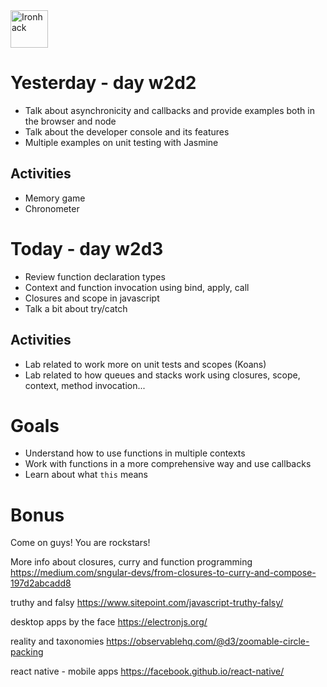 <img src="https://raw.githubusercontent.com/webmad1019-1/w1d3-advanced-selectors-positioning-full-layout/master/img/ironhack.svg?sanitize=true" alt="Ironhack" width="60"/>

# Yesterday - day w2d2

* Talk about asynchronicity and callbacks and provide examples both in the browser and node
* Talk about the developer console and its features
* Multiple examples on unit testing with Jasmine

## Activities 
* Memory game
* Chronometer

# Today - day w2d3

* Review function declaration types
* Context and function invocation using bind, apply, call
* Closures and scope in javascript
* Talk a bit about try/catch

## Activities 
* Lab related to work more on unit tests and scopes (Koans)
* Lab related to how queues and stacks work using closures, scope, context, method invocation...

# Goals

* Understand how to use functions in multiple contexts
* Work with functions in a more comprehensive way and use callbacks
* Learn about what `this` means

# Bonus

Come on guys! You are rockstars!

More info about closures, curry and function programming
https://medium.com/sngular-devs/from-closures-to-curry-and-compose-197d2abcadd8

truthy and falsy
https://www.sitepoint.com/javascript-truthy-falsy/

desktop apps by the face
https://electronjs.org/

reality and taxonomies
https://observablehq.com/@d3/zoomable-circle-packing

react native - mobile apps
https://facebook.github.io/react-native/